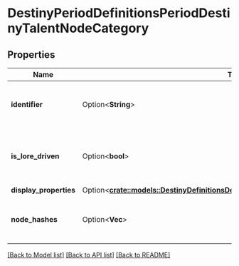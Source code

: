# DestinyPeriodDefinitionsPeriodDestinyTalentNodeCategory

## Properties

Name | Type | Description | Notes
------------ | ------------- | ------------- | -------------
**identifier** | Option<**String**> | Mostly just for debug purposes, but if you find it useful you can have it. This is BNet's manually created identifier for this category. | [optional]
**is_lore_driven** | Option<**bool**> | If true, we found the localized content in a related DestinyLoreDefinition instead of local BNet localization files. This is mostly for ease of my own future investigations. | [optional]
**display_properties** | Option<[**crate::models::DestinyDefinitionsDestinyTalentNodeCategoryDisplayProperties**](Destiny_Definitions_DestinyTalentNodeCategory_displayProperties.md)> |  | [optional]
**node_hashes** | Option<**Vec<i32>**> | The set of all hash identifiers for Talent Nodes (DestinyTalentNodeDefinition) in this Talent Grid that are part of this Category. | [optional]

[[Back to Model list]](../README.md#documentation-for-models) [[Back to API list]](../README.md#documentation-for-api-endpoints) [[Back to README]](../README.md)


